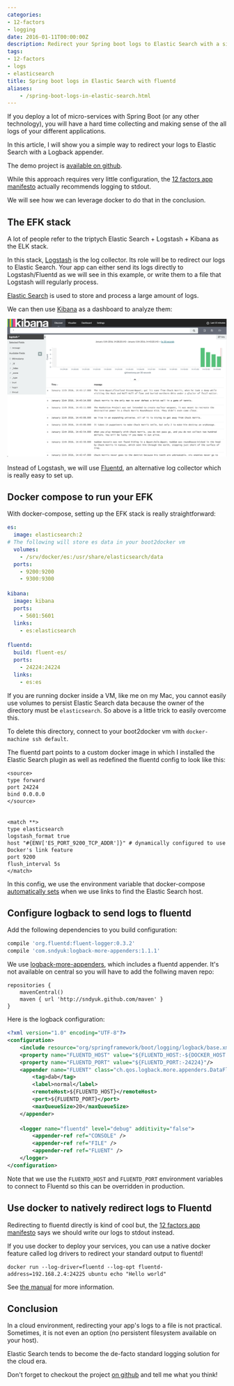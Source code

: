 ```yaml
---
categories:
- 12-factors
- logging
date: 2016-01-11T00:00:00Z
description: Redirect your Spring boot logs to Elastic Search with a simple logback appender
tags:
- 12-factors
- logs
- elasticsearch
title: Spring boot logs in Elastic Search with fluentd
aliases:
    - /spring-boot-logs-in-elastic-search.html
---
```


If you deploy a lot of micro-services with Spring Boot (or any other technology),
you will have a hard time collecting and making sense of the all logs of your different
applications.

In this article, I will show you a simple way to redirect your logs to Elastic Search
with a Logback appender.

The demo project is [available on github](https://github.com/geowarin/fluentd-boot).

While this approach requires very little configuration, the [12 factors app manifesto](http://12factor.net/logs) actually recommends logging to stdout.

We will see how we can leverage docker to do that in the conclusion.

## The EFK stack

A lot of people refer to the triptych Elastic Search + Logstash + Kibana as the ELK
stack.

In this stack, [Logstash](https://www.elastic.co/products/logstash) is the log collector. Its role will be to redirect our
logs to Elastic Search.
Your app can either send its logs directly to Logstash/Fluentd as we will see in this example,
or write them to a file that Logstash will regularly process.

[Elastic Search](https://www.elastic.co/products/elasticsearch) is used to store and process a large amount of logs.

We can then use [Kibana](https://www.elastic.co/products/kibana) as a dashboard to analyze them:

![Kibana](/assets/images/articles/2016-01-kibana.png "Kibana")

Instead of Logstash, we will use [Fluentd](http://www.fluentd.org/), an alternative log collector which is really
easy to set up.

## Docker compose to run your EFK

With docker-compose, setting up the EFK stack is really straightforward:

```yaml
es:
  image: elasticsearch:2
# The following will store es data in your boot2docker vm
  volumes:
    - /srv/docker/es:/usr/share/elasticsearch/data
  ports:
    - 9200:9200
    - 9300:9300

kibana:
  image: kibana
  ports:
    - 5601:5601
  links:
    - es:elasticsearch

fluentd:
  build: fluent-es/
  ports:
    - 24224:24224
  links:
    - es:es
```

If you are running docker inside a VM, like me on my Mac, you cannot easily use volumes to
persist Elastic Search data because the owner of the directory must be `elasticsearch`.
So above is a little trick to easily overcome this.

To delete this directory, connect to your boot2docker vm with `docker-machine ssh default`.

The fluentd part points to a custom docker image in which I installed the Elastic
Search plugin as well as redefined the fluentd config to look like this:

```
<source>
type forward
port 24224
bind 0.0.0.0
</source>


<match **>
type elasticsearch
logstash_format true
host "#{ENV['ES_PORT_9200_TCP_ADDR']}" # dynamically configured to use Docker's link feature
port 9200
flush_interval 5s
</match>
```

In this config, we use the environment variable that docker-compose [automatically
sets](https://docs.docker.com/compose/env/) when we use links to find the Elastic
Search host.

## Configure logback to send logs to fluentd

Add the following dependencies to you build configuration:

```groovy
compile 'org.fluentd:fluent-logger:0.3.2'
compile 'com.sndyuk:logback-more-appenders:1.1.1'
```

We use [logback-more-appenders](https://github.com/sndyuk/logback-more-appenders), which
includes a fluentd appender.
It's not available on central so you will have to add the follwing maven repo:

```
repositories {
    mavenCentral()
    maven { url 'http://sndyuk.github.com/maven' }
}
```

Here is the logback configuration:

```xml
<?xml version="1.0" encoding="UTF-8"?>
<configuration>
    <include resource="org/springframework/boot/logging/logback/base.xml"/>
    <property name="FLUENTD_HOST" value="${FLUENTD_HOST:-${DOCKER_HOST:-localhost}}"/>
    <property name="FLUENTD_PORT" value="${FLUENTD_PORT:-24224}"/>
    <appender name="FLUENT" class="ch.qos.logback.more.appenders.DataFluentAppender">
        <tag>dab</tag>
        <label>normal</label>
        <remoteHost>${FLUENTD_HOST}</remoteHost>
        <port>${FLUENTD_PORT}</port>
        <maxQueueSize>20</maxQueueSize>
    </appender>

    <logger name="fluentd" level="debug" additivity="false">
        <appender-ref ref="CONSOLE" />
        <appender-ref ref="FILE" />
        <appender-ref ref="FLUENT" />
    </logger>
</configuration>
```

Note that we use the `FLUENTD_HOST` and `FLUENTD_PORT` environment variables
to connect to Fluentd so this can be overridden in production.

## Use docker to natively redirect logs to Fluentd

Redirecting to fluentd directly is kind of cool but, the [12 factors app manifesto](http://12factor.net/logs)
says we should write our logs to stdout instead.

If you use docker to deploy your services, you can use a native docker feature called
log drivers to redirect your standard output to fluentd!

```
docker run --log-driver=fluentd --log-opt fluentd-address=192.168.2.4:24225 ubuntu echo "Hello world"
```

See [the manual](http://www.fluentd.org/guides/recipes/docker-logging) for more information.

## Conclusion

In a cloud environment, redirecting your app's logs to a file is not practical.
Sometimes, it is not even an option (no persistent filesystem available on your host).

Elastic Search tends to become the de-facto standard logging solution for the
cloud era.

Don't forget to checkout the project [on github](https://github.com/geowarin/fluentd-boot)
and tell me what you think!
